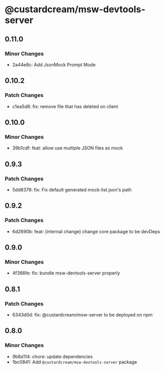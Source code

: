 # @custardcream/msw-devtools-server

## 0.11.0

### Minor Changes

- 2a44e8c: Add JsonMock Prompt Mode

## 0.10.2

### Patch Changes

- c1ea5d8: fix: remove file that has deleted on client

## 0.10.0

### Minor Changes

- 39b1cdf: feat: allow use multiple JSON files as mock

## 0.9.3

### Patch Changes

- 5dd8379: fix: Fix default generated mock-list.json's path

## 0.9.2

### Patch Changes

- 6d2690b: feat: (internal change) change core package to be devDeps

## 0.9.0

### Minor Changes

- 4f366fe: fix: bundle msw-devtools-server properly

## 0.8.1

### Patch Changes

- 6343d0d: fix: @custardcream/msw-server to be deployed on npm

## 0.8.0

### Minor Changes

- 9b8a114: chore: update dependencies
- 1bc0841: Add `@custardcream/msw-devtools-server` package
